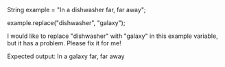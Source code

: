 String example = "In a dishwasher far, far away";

example.replace("dishwasher", "galaxy");

I would like to replace "dishwasher" with "galaxy" in this example variable, but it has a problem.
Please fix it for me!

Expected output: In a galaxy far, far away
